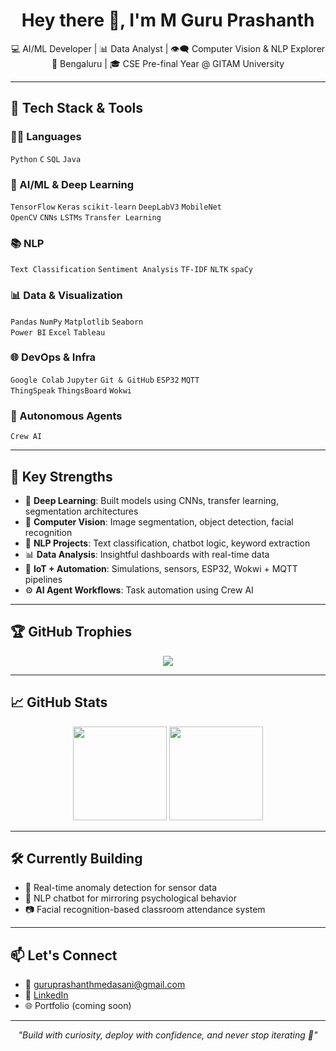 <h1 align="center">Hey there 👋, I'm M Guru Prashanth</h1>

<p align="center">
💻 AI/ML Developer | 📊 Data Analyst | 👁️‍🗨️ Computer Vision & NLP Explorer <br>
📍 Bengaluru | 🎓 CSE Pre-final Year @ GITAM University
</p>

---

## 🚀 Tech Stack & Tools

### 👨‍💻 Languages  
`Python` `C` `SQL` `Java`

### 🤖 AI/ML & Deep Learning  
`TensorFlow` `Keras` `scikit-learn` `DeepLabV3` `MobileNet`  
`OpenCV` `CNNs` `LSTMs` `Transfer Learning`

### 📚 NLP  
`Text Classification` `Sentiment Analysis` `TF-IDF` `NLTK` `spaCy`

### 📊 Data & Visualization  
`Pandas` `NumPy` `Matplotlib` `Seaborn`  
`Power BI` `Excel` `Tableau`

### 🌐 DevOps & Infra  
`Google Colab` `Jupyter` `Git & GitHub` `ESP32` `MQTT`  
`ThingSpeak` `ThingsBoard` `Wokwi`

### 🧠 Autonomous Agents  
`Crew AI`

---

## 🧠 Key Strengths

- 🧬 **Deep Learning**: Built models using CNNs, transfer learning, segmentation architectures  
- 🔎 **Computer Vision**: Image segmentation, object detection, facial recognition  
- 🧠 **NLP Projects**: Text classification, chatbot logic, keyword extraction  
- 📊 **Data Analysis**: Insightful dashboards with real-time data  
- 🔗 **IoT + Automation**: Simulations, sensors, ESP32, Wokwi + MQTT pipelines  
- ⚙️ **AI Agent Workflows**: Task automation using Crew AI

---

## 🏆 GitHub Trophies

<p align="center">
  <img src="https://github-profile-trophy.vercel.app/?username=kaboomcosmos&theme=radical&row=2&column=4" />
</p>

---

## 📈 GitHub Stats

<p align="center">
  <img src="https://github-readme-stats.vercel.app/api?username=kaboomcosmos&show_icons=true&theme=tokyonight" height="150"/>
  <img src="https://github-readme-stats.vercel.app/api/top-langs/?username=kaboomcosmos&layout=compact&theme=tokyonight" height="150"/>
</p>

---

## 🛠️ Currently Building

- 🎯 Real-time anomaly detection for sensor data  
- 🧠 NLP chatbot for mirroring psychological behavior  
- 📷 Facial recognition-based classroom attendance system  

---

## 📫 Let's Connect

- 📧 guruprashanthmedasani@gmail.com  
- 💼 [LinkedIn](https://www.linkedin.com/in/guruprashanth/)  
- 🌐 Portfolio (coming soon)

---

<p align="center"><i>"Build with curiosity, deploy with confidence, and never stop iterating 🚀"</i></p>
